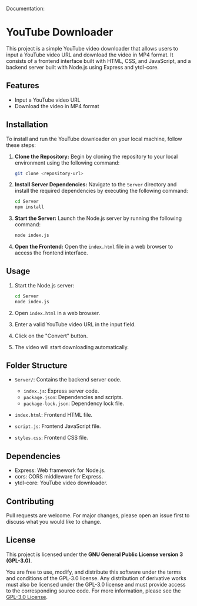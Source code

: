 Documentation:

# YouTube Downloader

This project is a simple YouTube video downloader that allows users to input a YouTube video URL and download the video in MP4 format. It consists of a frontend interface built with HTML, CSS, and JavaScript, and a backend server built with Node.js using Express and ytdl-core.

## Features

- Input a YouTube video URL
- Download the video in MP4 format


## Installation

To install and run the YouTube downloader on your local machine, follow these steps:

1. **Clone the Repository:** Begin by cloning the repository to your local environment using the following command:

    ```bash
    git clone <repository-url>
    ```

2. **Install Server Dependencies:** Navigate to the `Server` directory and install the required dependencies by executing the following command:

    ```bash
    cd Server
    npm install
    ```

3. **Start the Server:** Launch the Node.js server by running the following command:

    ```bash
    node index.js
    ```

4. **Open the Frontend:** Open the `index.html` file in a web browser to access the frontend interface.


## Usage

1. Start the Node.js server:

    ```bash
    cd Server
    node index.js
    ```

2. Open `index.html` in a web browser.

3. Enter a valid YouTube video URL in the input field.

4. Click on the "Convert" button.

5. The video will start downloading automatically.

## Folder Structure

- `Server/`: Contains the backend server code.
  - `index.js`: Express server code.
  - `package.json`: Dependencies and scripts.
  - `package-lock.json`: Dependency lock file.

- `index.html`: Frontend HTML file.
- `script.js`: Frontend JavaScript file.
- `styles.css`: Frontend CSS file.

## Dependencies

- Express: Web framework for Node.js.
- cors: CORS middleware for Express.
- ytdl-core: YouTube video downloader.


## Contributing

Pull requests are welcome. For major changes, please open an issue first to discuss what you would like to change.

## License

This project is licensed under the **GNU General Public License version 3 (GPL-3.0)**. 

You are free to use, modify, and distribute this software under the terms and conditions of the GPL-3.0 license. Any distribution of derivative works must also be licensed under the GPL-3.0 license and must provide access to the corresponding source code. For more information, please see the [GPL-3.0 License](https://www.gnu.org/licenses/gpl-3.0.en.html).





